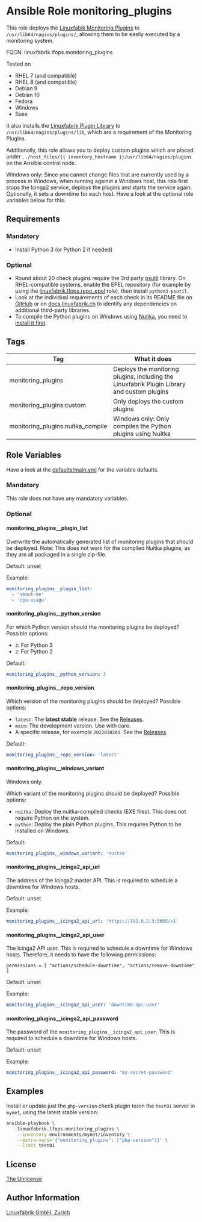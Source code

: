 # Ansible Role monitoring_plugins

This role deploys the [Linuxfabik Monitoring Plugins](https://github.com/Linuxfabrik/monitoring-plugins) to `/usr/lib64/nagios/plugins/`, allowing them to be easily executed by a monitoring system.

FQCN: linuxfabrik.lfops.monitoring_plugins

Tested on

* RHEL 7 (and compatible)
* RHEL 8 (and compatible)
* Debian 9
* Debian 10
* Fedora
* Windows
* Suse

It also installs the [Linuxfabrik Plugin Library](https://github.com/Linuxfabrik/monitoring-plugins) to `/usr/lib64/nagios/plugins/lib`, which are a requirement of the Monitoring Plugins.

Additionally, this role allows you to deploy custom plugins which are placed under `../host_files/{{ inventory_hostname }}/usr/lib64/nagios/plugins` on the Ansible control node.

Windows only: Since you cannot change files that are currently used by a process in Windows, when running against a Windows host, this role first stops the Icinga2 service, deploys the plugins and starts the service again. Optionally, it sets a downtime for each host. Have a look at the optional role variables below for this.


## Requirements

### Mandatory

* Install Python 3 (or Python 2 if needed)


### Optional

* Round about 20 check plugins require the 3rd party [psutil](https://psutil.readthedocs.io/en/latest/) library. On RHEL-compatible systems, enable the EPEL repository (for example by using the [linuxfabrik.lfops.repo_epel](https://github.com/Linuxfabrik/lfops/tree/main/roles/repo_epel) role), then install `python3-psutil`.
* Look at the individual requirements of each check in its README file on [GitHub](https://github.com/Linuxfabrik/monitoring-plugins) or on [docs.linuxfabrik.ch](https://docs.linuxfabrik.ch/monitoring-plugins/000-check-plugins.html) to identify any dependencies on additional third-party libraries.
* To compile the Python plugins on Windows using [Nutika](https://nuitka.net/), you need to [install it first](https://nuitka.net/doc/download.html#pypi).


## Tags

| Tag                               | What it does                                                                                |
| ---                               | ------------                                                                                |
| monitoring_plugins                | Deploys the monitoring plugins, including the Linuxfabrik Plugin Library and custom plugins |
| monitoring_plugins:custom         | Only deploys the custom plugins                                                             |
| monitoring_plugins:nuitka_compile | Windows only: Only compiles the Python plugins using Nuitka                                 |


## Role Variables

Have a look at the [defaults/main.yml](https://github.com/Linuxfabrik/lfops/blob/main/roles/monitoring_plugins/defaults/main.yml) for the variable defaults.


### Mandatory

This role does not have any mandatory variables.


### Optional

#### monitoring_plugins__plugin_list

Overwrite the automatically generated list of monitoring plugins that should be deployed.
Note: This does not work for the compiled Nuitka plugins, as they are all packaged in a single zip-file.

Default: unset

Example:
```yaml
monitoring_plugins__plugin_list:
  - 'about-me'
  - 'cpu-usage'
```


#### monitoring_plugins__python_version

For which Python version should the monitoring plugins be deployed? Possible options:

* `3`: For Python 3
* `2`: For Python 2

Default:
```yaml
monitoring_plugins__python_version: 3
```


#### monitoring_plugins__repo_version

Which version of the monitoring plugins should be deployed? Possible options:

* `latest`: The **latest stable** release. See the [Releases](https://github.com/Linuxfabrik/monitoring-plugins/releases).
* `main`: The development version. Use with care.
* A specific release, for example `2022030201`. See the [Releases](https://github.com/Linuxfabrik/monitoring-plugins/releases).

Default:
```yaml
monitoring_plugins__repo_version: 'latest'
```


#### monitoring_plugins__windows_variant

Windows only.

Which variant of the monitoring plugins should be deployed? Possible options:

* `nuitka`: Deploy the nuitka-compiled checks (EXE files). This does not require Python on the system.
* `python`: Deploy the plain Python plugins. This requires Python to be installed on Windows.

Default:
```yaml
monitoring_plugins__windows_variant: 'nuitka'
```


#### monitoring_plugins__icinga2_api_url

The address of the Icinga2 master API. This is required to schedule a downtime for Windows hosts.

Default: unset

Example:
```yaml
monitoring_plugins__icinga2_api_url: 'https://192.0.2.3:5665/v1'
```


#### monitoring_plugins__icinga2_api_user

The Icinga2 API user. This is required to schedule a downtime for Windows hosts. Therefore, it needs to have the following permissions:

```
permissions = [ "actions/schedule-downtime", "actions/remove-downtime" ]
```

Default: unset

Example:
```yaml
monitoring_plugins__icinga2_api_user: 'downtime-api-user'
```


#### monitoring_plugins__icinga2_api_password

The password of the `monitoring_plugins__icinga2_api_user`. This is required to schedule a downtime for Windows hosts.

Default: unset

Example:
```yaml
monitoring_plugins__icinga2_api_password: 'my-secret-password'
```


## Examples

Install or update just the `php-version` check plugin to/on the `test01` server in `mynet`, using the latest stable version:
```bash
ansible-playbook \
    linuxfabrik.lfops.monitoring_plugins \
    --inventory environments/mynet/inventory \
    --extra-vars='{"monitoring_plugins": ["php-version"]}' \
    --limit test01
```


## License

[The Unlicense](https://unlicense.org/)


## Author Information

[Linuxfabrik GmbH, Zurich](https://www.linuxfabrik.ch)
